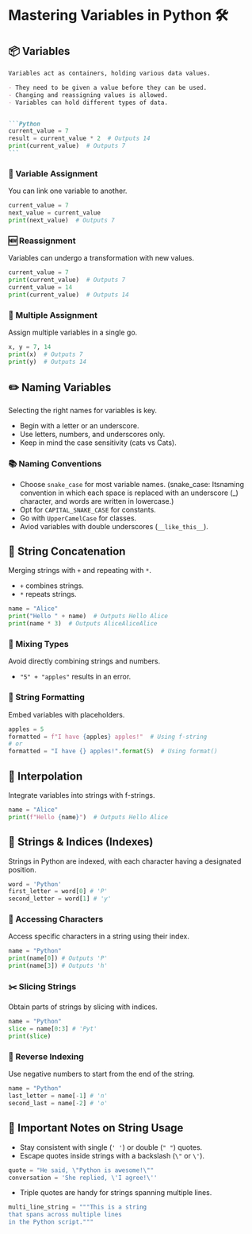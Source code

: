 # Mastering Variables in Python 🛠️
## 📦 Variables

````markdown
Variables act as containers, holding various data values.

- They need to be given a value before they can be used.
- Changing and reassigning values is allowed.
- Variables can hold different types of data.


```Python
current_value = 7
result = current_value * 2  # Outputs 14
print(current_value)  # Outputs 7
```
````

### 🔄 Variable Assignment

You can link one variable to another.

```Python
current_value = 7
next_value = current_value
print(next_value)  # Outputs 7
```

### 🆕 Reassignment

Variables can undergo a transformation with new values.

```Python
current_value = 7
print(current_value)  # Outputs 7
current_value = 14
print(current_value)  # Outputs 14
```

### 🚀 Multiple Assignment

Assign multiple variables in a single go.

```Python
x, y = 7, 14
print(x)  # Outputs 7
print(y)  # Outputs 14
```

## ✏️ Naming Variables

Selecting the right names for variables is key.

- Begin with a letter or an underscore.
- Use letters, numbers, and underscores only.
- Keep in mind the case sensitivity (cats vs Cats).

### 📚 Naming Conventions

- Choose `snake_case` for most variable names. (snake_case: Itsnaming convention in which each space is replaced with an underscore (_) character, and words are written in lowercase.)
- Opt for  `CAPITAL_SNAKE_CASE` for constants.
- Go with `UpperCamelCase` for classes.
- Aviod variables with double underscores (`__like_this__`).

## 🧵 String Concatenation

Merging strings with `+` and repeating with `*`.

- `+` combines strings.
- `*` repeats strings.

```Python
name = "Alice"
print("Hello " + name)  # Outputs Hello Alice
print(name * 3)  # Outputs AliceAliceAlice
```

### 🚫 Mixing Types

Avoid directly combining strings and numbers.

- `"5" + "apples"` results in an error.

### 💬 String Formatting

Embed variables with placeholders.

```Python
apples = 5
formatted = f"I have {apples} apples!"  # Using f-string
# or
formatted = "I have {} apples!".format(5)  # Using format()
```

## 🔗 Interpolation

Integrate variables into strings with f-strings.

```Python
name = "Alice"
print(f"Hello {name}")  # Outputs Hello Alice
```

## 🔢 Strings & Indices (Indexes)

Strings in Python are indexed, with each character having a designated position.

```Python
word = 'Python'
first_letter = word[0] # 'P'
second_letter = word[1] # 'y'
```

### 📍 Accessing Characters

Access specific characters in a string using their index.

```Python
name = "Python"
print(name[0]) # Outputs 'P'
print(name[3]) # Outputs 'h'
```

### ✂️ Slicing Strings

Obtain parts of strings by slicing with indices.

```Python
name = "Python"
slice = name[0:3] # 'Pyt'
print(slice)
```

### 🔄 Reverse Indexing

Use negative numbers to start from the end of the string.

```Python
name = "Python"
last_letter = name[-1] # 'n'
second_last = name[-2] # 'o'
```

## 🛑 Important Notes on String Usage

- Stay consistent with single (`' '`) or double (`" "`) quotes.
- Escape quotes inside strings with a backslash (`\"` or `\'`).

```Python
quote = "He said, \"Python is awesome!\""
conversation = 'She replied, \'I agree!\''
```

- Triple quotes are handy for strings spanning multiple lines.

```Python
multi_line_string = """This is a string
that spans across multiple lines
in the Python script."""
```

